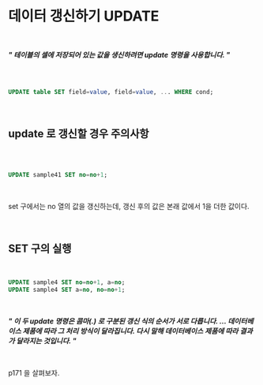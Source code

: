# 데이터 갱신하기 UPDATE

<br />

>
***" 테이블의 셀에 저장되어 있는 값을 생신하려면 update 명령을 사용합니다. "***
>

<br />

```sql

UPDATE table SET field=value, field=value, ... WHERE cond;

```

<br />

## update 로 갱신할 경우 주의사항

<br />

```sql

UPDATE sample41 SET no=no+1;

```

<br />

>
set 구에서는 no 열의 값을 갱신하는데, 갱신 후의 값은 본래 값에서 1을 더한 값이다.
>

<br />

## SET 구의 실행

<br />

```sql
UPDATE sample4 SET no=no+1, a=no;
UPDATE sample4 SET a=no, no=no+1;
```

<br />

>
***" 이 두 update 명령은 콤마(.) 로 구분된 갱신 식의 순서가 서로 다릅니다. ... 데이터베이스 제품에 따라 그 처리 방식이 달라집니다. 다시 말해 데이터베이스 제품에 따라 결과가 달라지는 것입니다. "***
>

<br />

p171 을 살펴보자.

<br />


